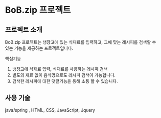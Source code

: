 # BoB.zip 프로젝트
## 프로젝트 소개
BoB.zip 프로젝트는 냉장고에 있는 식재료를 입력하고, 그에 맞는 레시피를 검색할 수 있는 기능을 제공하는 프로젝트입니다.

핵심기능
1. 냉장고에 식재료 입력, 식재료를 사용하는 레시피 검색
2. 별도의 재료 없이 음식명으로도 레시피 검색이 가능합니다.
3. 검색한 레시피에 대한 댓글기능을 통해 소통 할 수 있습니다.

## 사용 기술
java/spring , HTML, CSS, JavaScript, Jquery
